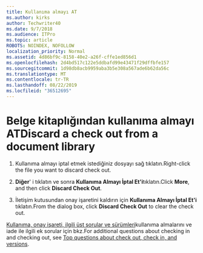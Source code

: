 ```yaml
---
title: Kullanıma almayı AT
ms.author: kirks
author: Techwriter40
ms.date: 9/7/2018
ms.audience: ITPro
ms.topic: article
ROBOTS: NOINDEX, NOFOLLOW
localization_priority: Normal
ms.assetid: 4d86bf9c-8158-40e2-a26f-cffe1ed856d1
ms.openlocfilehash: 2d4bd517c122e5ddbafd99e43471f29dffbfe157
ms.sourcegitcommit: 1d98db8acb9959aba3b5e308a567ade6b62da56c
ms.translationtype: MT
ms.contentlocale: tr-TR
ms.lasthandoff: 08/22/2019
ms.locfileid: "36512695"
---
```

# <a name="discard-a-check-out-from-a-document-library"></a><span data-ttu-id="e3934-102">Belge kitaplığından kullanıma almayı AT</span><span class="sxs-lookup"><span data-stu-id="e3934-102">Discard a check out from a document library</span></span>

1. <span data-ttu-id="e3934-103">Kullanıma almayı iptal etmek istediğiniz dosyayı sağ tıklatın.</span><span class="sxs-lookup"><span data-stu-id="e3934-103">Right-click the file you want to discard check out.</span></span>
    
2. <span data-ttu-id="e3934-104">**Diğer**' i tıklatın ve sonra **Kullanıma Almayı İptal Et'i**tıklatın.</span><span class="sxs-lookup"><span data-stu-id="e3934-104">Click **More**, and then click **Discard Check Out**.</span></span> 
    
3. <span data-ttu-id="e3934-105">İletişim kutusundan onay işaretini kaldırın için **Kullanıma Almayı İptal Et'i** tıklatın.</span><span class="sxs-lookup"><span data-stu-id="e3934-105">From the dialog box, click **Discard Check Out** to clear the check out.</span></span> 
    
<span data-ttu-id="e3934-106">[Kullanıma, onay işareti, ilgili üst sorular ve sürümleri](https://go.microsoft.com/fwlink/?linkid=2018786)kullanıma almalarını ve iade ile ilgili ek sorular için bkz.</span><span class="sxs-lookup"><span data-stu-id="e3934-106">For additional questions about checking in and checking out, see [Top questions about check out, check in, and versions](https://go.microsoft.com/fwlink/?linkid=2018786).</span></span>
  

